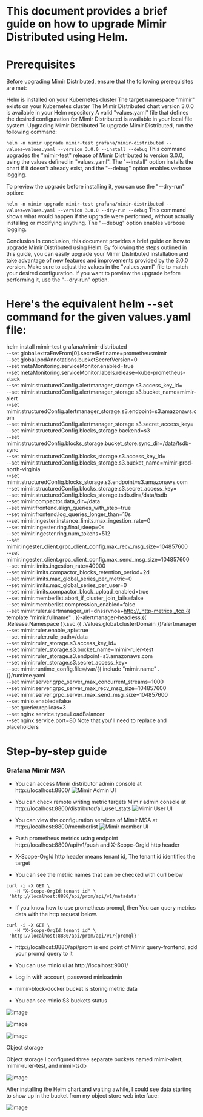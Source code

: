 # This document provides a brief guide on how to upgrade Mimir Distributed using Helm.

# Prerequisites
Before upgrading Mimir Distributed, ensure that the following prerequisites are met:

Helm is installed on your Kubernetes cluster
The target namespace "mimir" exists on your Kubernetes cluster
The Mimir Distributed chart version 3.0.0 is available in your Helm repository
A valid "values.yaml" file that defines the desired configuration for Mimir Distributed is available in your local file system.
Upgrading Mimir Distributed
To upgrade Mimir Distributed, run the following command:

``helm -n mimir upgrade mimir-test grafana/mimir-distributed --values=values.yaml --version 3.0.0 --install --debug``
This command upgrades the "mimir-test" release of Mimir Distributed to version 3.0.0, using the values defined in "values.yaml". The "--install" option installs the chart if it doesn't already exist, and the "--debug" option enables verbose logging.

To preview the upgrade before installing it, you can use the "--dry-run" option:


``helm -n mimir upgrade mimir-test grafana/mimir-distributed --values=values.yaml --version 3.0.0 --dry-run --debug``
This command shows what would happen if the upgrade were performed, without actually installing or modifying anything. The "--debug" option enables verbose logging.

Conclusion
In conclusion, this document provides a brief guide on how to upgrade Mimir Distributed using Helm. By following the steps outlined in this guide, you can easily upgrade your Mimir Distributed installation and take advantage of new features and improvements provided by the 3.0.0 version. Make sure to adjust the values in the "values.yaml" file to match your desired configuration. If you want to preview the upgrade before performing it, use the "--dry-run" option.


# Here's the equivalent helm --set command for the given values.yaml file:

helm install mimir-test grafana/mimir-distributed \
--set global.extraEnvFrom[0].secretRef.name=prometheusmimir \
--set global.podAnnotations.bucketSecretVersion=0 \
--set metaMonitoring.serviceMonitor.enabled=true \
--set metaMonitoring.serviceMonitor.labels.release=kube-prometheus-stack \
--set mimir.structuredConfig.alertmanager_storage.s3.access_key_id=<username> \
--set mimir.structuredConfig.alertmanager_storage.s3.bucket_name=mimir-alert \
--set mimir.structuredConfig.alertmanager_storage.s3.endpoint=s3.amazonaws.com \
--set mimir.structuredConfig.alertmanager_storage.s3.secret_access_key=<password> \
--set mimir.structuredConfig.blocks_storage.backend=s3 \
--set mimir.structuredConfig.blocks_storage.bucket_store.sync_dir=/data/tsdb-sync \
--set mimir.structuredConfig.blocks_storage.s3.access_key_id=<username> \
--set mimir.structuredConfig.blocks_storage.s3.bucket_name=mimir-prod-north-virginia \
--set mimir.structuredConfig.blocks_storage.s3.endpoint=s3.amazonaws.com \
--set mimir.structuredConfig.blocks_storage.s3.secret_access_key=<password> \
--set mimir.structuredConfig.blocks_storage.tsdb.dir=/data/tsdb \
--set mimir.compactor.data_dir=/data \
--set mimir.frontend.align_queries_with_step=true \
--set mimir.frontend.log_queries_longer_than=10s \
--set mimir.ingester.instance_limits.max_ingestion_rate=0 \
--set mimir.ingester.ring.final_sleep=0s \
--set mimir.ingester.ring.num_tokens=512 \
--set mimir.ingester_client.grpc_client_config.max_recv_msg_size=104857600 \
--set mimir.ingester_client.grpc_client_config.max_send_msg_size=104857600 \
--set mimir.limits.ingestion_rate=40000 \
--set mimir.limits.compactor_blocks_retention_period=2d \
--set mimir.limits.max_global_series_per_metric=0 \
--set mimir.limits.max_global_series_per_user=0 \
--set mimir.limits.compactor_block_upload_enabled=true \
--set mimir.memberlist.abort_if_cluster_join_fails=false \
--set mimir.memberlist.compression_enabled=false \
--set mimir.ruler.alertmanager_url=dnssrvnoa+http://_http-metrics._tcp.{{ template "mimir.fullname" . }}-alertmanager-headless.{{ .Release.Namespace }}.svc.{{ .Values.global.clusterDomain }}/alertmanager \
--set mimir.ruler.enable_api=true \
--set mimir.ruler.rule_path=/data \
--set mimir.ruler_storage.s3.access_key_id=<username> \
--set mimir.ruler_storage.s3.bucket_name=mimir-ruler-test \
--set mimir.ruler_storage.s3.endpoint=s3.amazonaws.com \
--set mimir.ruler_storage.s3.secret_access_key=<password> \
--set mimir.runtime_config.file=/var/{{ include "mimir.name" . }}/runtime.yaml \
--set mimir.server.grpc_server_max_concurrent_streams=1000 \
--set mimir.server.grpc_server_max_recv_msg_size=104857600 \
--set mimir.server.grpc_server_max_send_msg_size=104857600 \
--set minio.enabled=false \
--set querier.replicas=3 \
--set nginx.service.type=LoadBalancer \
--set nginx.service.port=80
Note that you'll need to replace <username> and <password> placeholders


# Step-by-step guide 
### Grafana Mimir MSA
* You can access Mimir distributor admin console at http://localhost:8800/
![Mimir Admin UI](http://imageresizer-dev-serverlessdeploymentbucket-xapz1q6q9exe.s3-website-ap-northeast-1.amazonaws.com/gitpng/mimir_console.PNG)

* You can check remote writing metric targets Mimir admin console at http://localhost:8800/distributor/all_user_stats
![Mimir User UI](http://imageresizer-dev-serverlessdeploymentbucket-xapz1q6q9exe.s3-website-ap-northeast-1.amazonaws.com/gitpng/mimir_user_stat_2.PNG)

* You can view the configuration services of Mimir MSA at http://localhost:8800/memberlist
![Mimir member UI](http://imageresizer-dev-serverlessdeploymentbucket-xapz1q6q9exe.s3-website-ap-northeast-1.amazonaws.com/gitpng/mimir_components.PNG)

* Push prometheus metrics using endpoint http://localhost:8800/api/v1/push and X-Scope-OrgId http header
* X-Scope-OrgId http header means tenant id, The tenant id identifies the target

* You can see the metric names that can be checked with curl below
```
curl -i -X GET \
   -H "X-Scope-OrgId:tenant id" \
 'http://localhost:8880/api/prom/api/v1/metadata'
```

* If you know how to use prometheus promql, then You can query metrics data with the http request below.
```
curl -i -X GET \
   -H "X-Scope-OrgId:tenant id" \
 'http://localhost:8880/api/prom/api/v1/{promql}'
```

* http://localhost:8880/api/prom is end point of Mimir query-frontend, add your promql query to it

* You can use minio ui at http://localhost:9001/
* Log in with account, password minioadmin
* mimir-block-docker bucket is storing metric data
* You can see minio S3 buckets status

 ![image](https://user-images.githubusercontent.com/38376802/188643643-218550e9-fdc4-41bb-85fc-074fcd2b136a.png)

![image](https://user-images.githubusercontent.com/38376802/188643722-87cc6dee-6f5a-46fa-b2fa-fc2dfaaecfe1.png)

![image](https://user-images.githubusercontent.com/38376802/188643791-cbfb3662-3cf4-4eaa-aeea-c49c874a6e14.png)

 

Object storage

Object storage
I configured three separate buckets named mimir-alert, mimir-ruler-test, and mimir-tsdb 

![image](https://user-images.githubusercontent.com/38376802/188644051-c59794db-e6c0-45a7-bdc5-12965612b385.png)


After installing the Helm chart and waiting awhile, I could see data starting to show up in the bucket from my object store web interface:


![image](https://user-images.githubusercontent.com/38376802/188644251-8e080de9-92b5-478a-8463-9dd788501c8b.png)
